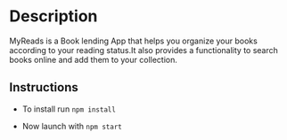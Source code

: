 # Description

MyReads is a Book lending App that helps you organize your books according to your reading status.It also provides a functionality to search books online and add them to your collection. 

## Instructions

* To install run `npm install`

* Now launch with `npm start`